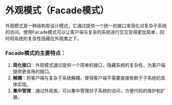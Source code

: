 # 外观模式（Facade模式）
外观模式是一种结构型设计模式，它通过提供一个统一的接口来简化对复杂子系统的访问。使用Facade模式可以让客户端与复杂的系统进行交互变得更加简单，同时将系统的复杂性隐藏在外观类之下。
### Facade模式的主要特点：
1. **简化接口**：外观模式通过提供一个简单的接口，隐藏系统的复杂性，为客户端提供更易用的接口。
2. **解耦**：将客户端与复杂子系统解耦，使得客户端不需要直接依赖于子系统的具体实现。
3. **集中管理**：通过外观类，可以集中管理对子系统的访问，方便代码的维护和扩展。